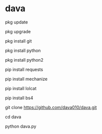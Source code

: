 # dava

pkg update

pkg upgrade

pkg install git

pkg install python

pkg install python2

pip install requests

pip install mechanize

pip install lolcat

pip install bs4

git clone https://github.com/dava010/dava.git

cd dava

python dava.py
